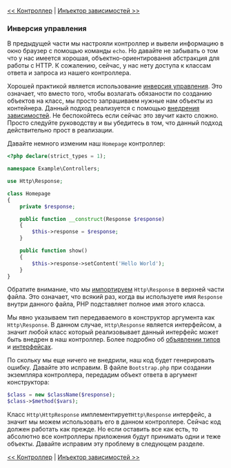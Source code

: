 [<< Контроллер](06-controller.md) | [Инъектор зависимостей >>](08-dependency-injector.md)

### Инверсия управления

В предыдущей части мы настрояли контроллер и вывели информацию в окно браузер с помощью команды `echo`. Но давайте не забывать о том что у нас имеется хорошая, объектно-ориентировання абстракция для работы с HTTP. К сожалению, сейчас, у нас нету доступа к классам ответа и запроса из нашего контроллера.

Хорошей практикой является использование [инверсия управления](https://ru.wikipedia.org/wiki/%D0%98%D0%BD%D0%B2%D0%B5%D1%80%D1%81%D0%B8%D1%8F_%D1%83%D0%BF%D1%80%D0%B0%D0%B2%D0%BB%D0%B5%D0%BD%D0%B8%D1%8F). Это означает, что вместо того, чтобы возлагать обязаности по созданию объектов на класс, мы просто запрашиваем нужные нам объекты из контейнера. Данный подход реализуется с помощью [внедрения зависимостей](https://ru.wikipedia.org/wiki/%D0%92%D0%BD%D0%B5%D0%B4%D1%80%D0%B5%D0%BD%D0%B8%D0%B5_%D0%B7%D0%B0%D0%B2%D0%B8%D1%81%D0%B8%D0%BC%D0%BE%D1%81%D1%82%D0%B8). Не беспокойтесь если сейчас это звучит както сложно. Просто следуйте руководству и вы убедитесь в том, что данный подход действительно прост в реализации.

Давайте немного изменим наш `Homepage` контроллер:

```php
<?php declare(strict_types = 1);

namespace Example\Controllers;

use Http\Response;

class Homepage
{
    private $response;

    public function __construct(Response $response)
    {
        $this->response = $response;
    }

    public function show()
    {
        $this->response->setContent('Hello World');
    }
}
```

Обратите внимание, что мы [импортируем](http://php.net/manual/ru/language.namespaces.importing.php) `Http\Response` в верхней части файла. Это означает, что всякий раз, когда вы используете имя `Response` внутри данного файла, PHP подставляет полное имя этого класса.

Мы явно указываем тип передаваемого в конструктор аргумента как `Http\Response`. В данном случае, `Http\Response` является интерфейсом, а значит любой класс который реализовывает данный интерфейс может быть внедрен в наш контроллер. Более подробно об [объявлении типов](http://fi2.php.net/manual/ru/functions.arguments.php#functions.arguments.type-declaration) и [интерфейсах](http://fi2.php.net/manual/ru/language.oop5.interfaces.php).

По скольку мы еще ничего не внедрили, наш код будет генерировать ошибку. Давайте это исправим. В файле `Bootstrap.php` при создании экземпляра контроллера, передадим объект ответа в аргумент конструктора:

```php
$class = new $className($response);
$class->$method($vars);
```
Класс `Http\HttpResponse` имплементирует`Http\Response` интерфейс, а значит мы можем использовать его в данном контроллере. Сейчас код должен работать как прежде. Но если оставить все как есть, то абсолютно все контроллеры приложения будут принимать одни и теже объекты. Давайте исправим эту проблему в следующем разделе.

[<< Контроллер](06-controller.md) | [Инъектор зависимостей >>](08-dependency-injector.md)
